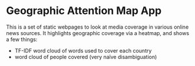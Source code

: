 Geographic Attention Map App
============================

This is a set of static webpages to look at media coverage in various online news sources.  It highlights geographic coverage via a heatmap, and shows a few things:
* TF-IDF word cloud of words used to cover each country
* word cloud of people covered (very naïve disambiguation)
